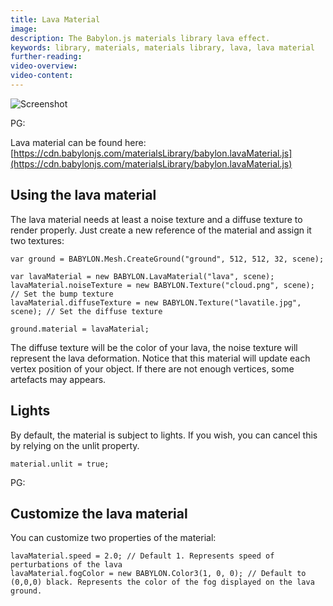 ```yaml
---
title: Lava Material
image: 
description: The Babylon.js materials library lava effect.
keywords: library, materials, materials library, lava, lava material
further-reading:
video-overview:
video-content:
---
```


![Screenshot](/img/extensions/materials/lava.jpg)

PG: <Playground id="#1BLVWO#25" title="Lava Material" description="An example of lava material"/>


Lava material can be found here: [https://cdn.babylonjs.com/materialsLibrary/babylon.lavaMaterial.js](https://cdn.babylonjs.com/materialsLibrary/babylon.lavaMaterial.js)

## Using the lava material

The lava material needs at least a noise texture and a diffuse texture to render properly.
Just create a new reference of the material and assign it two textures:

```
var ground = BABYLON.Mesh.CreateGround("ground", 512, 512, 32, scene);

var lavaMaterial = new BABYLON.LavaMaterial("lava", scene);
lavaMaterial.noiseTexture = new BABYLON.Texture("cloud.png", scene); // Set the bump texture
lavaMaterial.diffuseTexture = new BABYLON.Texture("lavatile.jpg", scene); // Set the diffuse texture

ground.material = lavaMaterial;
```

The diffuse texture will be the color of your lava, the noise texture will represent the lava deformation.
Notice that this material will update each vertex position of your object. If there are not enough vertices, 
some artefacts may appears.

## Lights
By default, the material is subject to lights. If you wish, you can cancel this by relying on the unlit property.
```
material.unlit = true;
```

PG: <Playground id="#1BLVWO#22" title="Lava Material" description="Lava with unlit material"/>

## Customize the lava material

You can customize two properties of the material:

```
lavaMaterial.speed = 2.0; // Default 1. Represents speed of perturbations of the lava
lavaMaterial.fogColor = new BABYLON.Color3(1, 0, 0); // Default to (0,0,0) black. Represents the color of the fog displayed on the lava ground.
```

